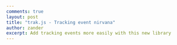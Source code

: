 ```yaml
---
comments: true
layout: post
title: "trak.js - Tracking event nirvana"
author: zander
excerpt: Add tracking events more easily with this new library
---
```

